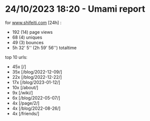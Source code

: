 # 24/10/2023 18:20 - Umami report
for www.shifeiti.com [24h] :

 - 192 (14) page views
 - 68 (4) uniques
 - 49 (3) bounces
 - 5h 32' 5'' (2h 59' 56'') totaltime


top 10 urls:
 - 45x [/]
 - 35x [/blog/2022-12-09/]
 - 22x [/blog/2022-12-22/]
 - 17x [/blog/2023-01-12/]
 - 10x [/about/]
 - 9x [/wiki/]
 - 6x [/blog/2022-05-07/]
 - 4x [/page/2/]
 - 4x [/blog/2022-08-26/]
 - 4x [/friends/]


